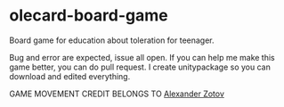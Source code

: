 # olecard-board-game
Board game for education about toleration for teenager.

Bug and error are expected, issue all open. If you can help me make this game better, you can do pull request. I create unitypackage so you can download and edited everything.

GAME MOVEMENT CREDIT BELONGS TO [Alexander Zotov](https://youtu.be/W8ielU8iURI)
